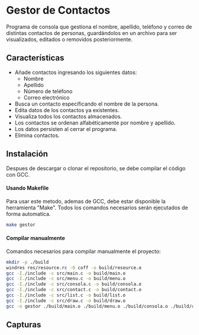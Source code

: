 # Gestor de Contactos
Programa de consola que gestiona el nombre, apellido, teléfono y correo de distintas contactos de personas, guardándolos en un archivo para ser visualizados, editados o removidos posteriormente.

## Características

- Añade contactos ingresando los siguientes datos:
  - Nombre
  - Apellido
  - Número de teléfono
  - Correo electrónico
- Busca un contacto especificando el nombre de la persona.
- Edita datos de los contactos ya existentes.
- Visualiza todos los contactos almacenados.
- Los contactos se ordenan alfabéticamente por nombre y apellido.
- Los datos persisten al cerrar el programa.
- Elimina contactos.

## Instalación

Despues de descargar o clonar el repositorio, se debe compilar el código con GCC. 

#### Usando Makefile
Para usar este metodo, ademas de GCC, debe estar disponible la herramienta "Make". Todos los comandos necesarios serán ejecutados de forma automatica.
```bash
make gestor
```
#### Compilar manualmente
Comandos necesarios para compilar manualmente el proyecto:
```bash
mkdir -p ./build
windres res/resource.rc -O coff -o build/resource.o
gcc -I./include -c src/main.c -o build/main.o
gcc -I./include -c src/menu.c -o build/menu.o
gcc -I./include -c src/consola.c -o build/consola.o
gcc -I./include -c src/contact.c -o build/contact.o
gcc -I./include -c src/list.c -o build/list.o
gcc -I./include -c src/draw.c -o build/draw.o
gcc -o gestor ./build/main.o ./build/menu.o ./build/consola.o ./build/contact.o ./build/list.o ./build/draw.o ./build/resource.o -I./include
```

## Capturas
